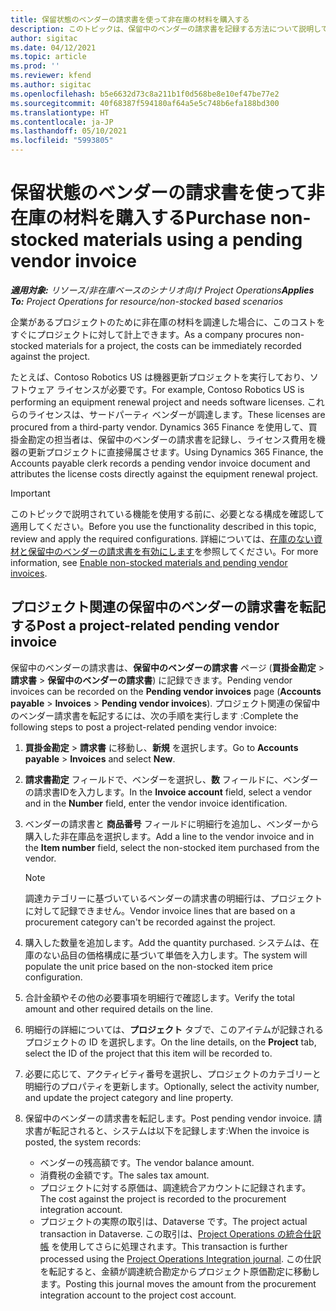 ```yaml
---
title: 保留状態のベンダーの請求書を使って非在庫の材料を購入する
description: このトピックは、保留中のベンダーの請求書を記録する方法について説明しています。
author: sigitac
ms.date: 04/12/2021
ms.topic: article
ms.prod: ''
ms.reviewer: kfend
ms.author: sigitac
ms.openlocfilehash: b5e6632d73c8a211b1f0d568be8e10ef47be77e2
ms.sourcegitcommit: 40f68387f594180af64a5e5c748b6efa188bd300
ms.translationtype: HT
ms.contentlocale: ja-JP
ms.lasthandoff: 05/10/2021
ms.locfileid: "5993805"
---
```

# <a name="purchase-non-stocked-materials-using-a-pending-vendor-invoice"></a><span data-ttu-id="87379-103">保留状態のベンダーの請求書を使って非在庫の材料を購入する</span><span class="sxs-lookup"><span data-stu-id="87379-103">Purchase non-stocked materials using a pending vendor invoice</span></span>

<span data-ttu-id="87379-104">_**適用対象:** リソース/非在庫ベースのシナリオ向け Project Operations_</span><span class="sxs-lookup"><span data-stu-id="87379-104">_**Applies To:** Project Operations for resource/non-stocked based scenarios_</span></span>

<span data-ttu-id="87379-105">企業があるプロジェクトのために非在庫の材料を調達した場合に、このコストをすぐにプロジェクトに対して計上できます。</span><span class="sxs-lookup"><span data-stu-id="87379-105">As a company procures non-stocked materials for a project, the costs can be immediately recorded against the project.</span></span> 

<span data-ttu-id="87379-106">たとえば、Contoso Robotics US は機器更新プロジェクトを実行しており、ソフトウェア ライセンスが必要です。</span><span class="sxs-lookup"><span data-stu-id="87379-106">For example, Contoso Robotics US is performing an equipment renewal project and needs software licenses.</span></span> <span data-ttu-id="87379-107">これらのライセンスは、サードパーティ ベンダーが調達します。</span><span class="sxs-lookup"><span data-stu-id="87379-107">These licenses are procured from a third-party vendor.</span></span>  <span data-ttu-id="87379-108">Dynamics 365 Finance を使用して、買掛金勘定の担当者は、保留中のベンダーの請求書を記録し、ライセンス費用を機器の更新プロジェクトに直接帰属させます。</span><span class="sxs-lookup"><span data-stu-id="87379-108">Using Dynamics 365 Finance, the Accounts payable clerk records a pending vendor invoice document and attributes the license costs directly against the equipment renewal project.</span></span> 

> [!IMPORTANT]
> <span data-ttu-id="87379-109">このトピックで説明されている機能を使用する前に、必要となる構成を確認して適用してください。</span><span class="sxs-lookup"><span data-stu-id="87379-109">Before you use the functionality described in this topic, review and apply the required configurations.</span></span> <span data-ttu-id="87379-110">詳細については、[在庫のない資材と保留中のベンダーの請求書を有効にします](configure-materials-nonstocked.md)を参照してください。</span><span class="sxs-lookup"><span data-stu-id="87379-110">For more information, see [Enable non-stocked materials and pending vendor invoices](configure-materials-nonstocked.md).</span></span> 

## <a name="post-a-project-related-pending-vendor-invoice"></a><span data-ttu-id="87379-111">プロジェクト関連の保留中のベンダーの請求書を転記する</span><span class="sxs-lookup"><span data-stu-id="87379-111">Post a project-related pending vendor invoice</span></span> 

<span data-ttu-id="87379-112">保留中のベンダーの請求書は、**保留中のベンダーの請求書** ページ (**買掛金勘定** > **請求書** > **保留中のベンダーの請求書**) に記録できます。</span><span class="sxs-lookup"><span data-stu-id="87379-112">Pending vendor invoices can be recorded on the **Pending vendor invoices** page (**Accounts payable** > **Invoices** > **Pending vendor invoices**).</span></span> <span data-ttu-id="87379-113">プロジェクト関連の保留中のベンダー請求書を転記するには、次の手順を実行します :</span><span class="sxs-lookup"><span data-stu-id="87379-113">Complete the following steps to post a project-related pending vendor invoice:</span></span>

1. <span data-ttu-id="87379-114">**買掛金勘定** > **請求書** に移動し、**新規** を選択します。</span><span class="sxs-lookup"><span data-stu-id="87379-114">Go to **Accounts payable** > **Invoices** and select **New**.</span></span> 
2. <span data-ttu-id="87379-115">**請求書勘定** フィールドで、ベンダーを選択し、**数** フィールドに、ベンダーの請求書IDを入力します。</span><span class="sxs-lookup"><span data-stu-id="87379-115">In the **Invoice account** field, select a vendor and in the **Number** field, enter the vendor invoice identification.</span></span>
3. <span data-ttu-id="87379-116">ベンダーの請求書と **商品番号** フィールドに明細行を追加し、ベンダーから購入した非在庫品を選択します。</span><span class="sxs-lookup"><span data-stu-id="87379-116">Add a line to the vendor invoice and in the **Item number** field, select the non-stocked item purchased from the vendor.</span></span> 

    > [!NOTE]
    > <span data-ttu-id="87379-117">調達カテゴリーに基づいているベンダーの請求書の明細行は、プロジェクトに対して記録できません。</span><span class="sxs-lookup"><span data-stu-id="87379-117">Vendor invoice lines that are based on a procurement category can't be recorded against the project.</span></span> 
    
5. <span data-ttu-id="87379-118">購入した数量を追加します。</span><span class="sxs-lookup"><span data-stu-id="87379-118">Add the quantity purchased.</span></span> <span data-ttu-id="87379-119">システムは、在庫のない品目の価格構成に基づいて単価を入力します。</span><span class="sxs-lookup"><span data-stu-id="87379-119">The system will populate the unit price based on the non-stocked item price configuration.</span></span> 
6. <span data-ttu-id="87379-120">合計金額やその他の必要事項を明細行で確認します。</span><span class="sxs-lookup"><span data-stu-id="87379-120">Verify the total amount and other required details on the line.</span></span>
7. <span data-ttu-id="87379-121">明細行の詳細については、**プロジェクト** タブで、このアイテムが記録されるプロジェクトの ID を選択します。</span><span class="sxs-lookup"><span data-stu-id="87379-121">On the line details, on the **Project** tab, select the ID of the project that this item will be recorded to.</span></span>
8. <span data-ttu-id="87379-122">必要に応じて、アクティビティ番号を選択し、プロジェクトのカテゴリーと明細行のプロパティを更新します。</span><span class="sxs-lookup"><span data-stu-id="87379-122">Optionally, select the activity number, and update the project category and line property.</span></span>
9. <span data-ttu-id="87379-123">保留中のベンダーの請求書を転記します。</span><span class="sxs-lookup"><span data-stu-id="87379-123">Post pending vendor invoice.</span></span> <span data-ttu-id="87379-124">請求書が転記されると、システムは以下を記録します:</span><span class="sxs-lookup"><span data-stu-id="87379-124">When the invoice is posted, the system records:</span></span>
    
    - <span data-ttu-id="87379-125">ベンダーの残高額です。</span><span class="sxs-lookup"><span data-stu-id="87379-125">The vendor balance amount.</span></span>
    - <span data-ttu-id="87379-126">消費税の金額です。</span><span class="sxs-lookup"><span data-stu-id="87379-126">The sales tax amount.</span></span>
    - <span data-ttu-id="87379-127">プロジェクトに対する原価は、調達統合アカウントに記録されます。</span><span class="sxs-lookup"><span data-stu-id="87379-127">The cost against the project is recorded to the procurement integration account.</span></span>
    - <span data-ttu-id="87379-128">プロジェクトの実際の取引は、Dataverse です。</span><span class="sxs-lookup"><span data-stu-id="87379-128">The project actual transaction in Dataverse.</span></span> <span data-ttu-id="87379-129">この取引は、[Project Operations の統合仕訳帳](../project-accounting/project-operations-integration-journal.md) を使用してさらに処理されます。</span><span class="sxs-lookup"><span data-stu-id="87379-129">This transaction is further processed using the [Project Operations Integration journal](../project-accounting/project-operations-integration-journal.md).</span></span> <span data-ttu-id="87379-130">この仕訳を転記すると、金額が調達統合勘定からプロジェクト原価勘定に移動します。</span><span class="sxs-lookup"><span data-stu-id="87379-130">Posting this journal moves the amount from the procurement integration account to the project cost account.</span></span>
